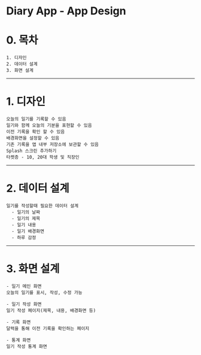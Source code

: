 Diary App - App Design
========

# 0. 목차
	1. 디자인
	2. 데이터 설계
	3. 화면 설계

***
# 1. 디자인
	오늘의 일기를 기록할 수 있음
    일기와 함께 오늘의 기분을 표현할 수 있음
    이전 기록을 확인 할 수 있음
    배경화면을 설정할 수 있음
    기존 기록을 앱 내부 저장소에 보관할 수 있음
    Splash 스크린 추가하기
    타켓층 - 10, 20대 학생 및 직장인

***
# 2. 데이터 설계
	일기를 작성할때 필요한 데이터 설계
      - 일기의 날짜
      - 일기의 제목
      - 일기 내용
      - 일기 배경화면
      - 하루 감정

***
# 3. 화면 설계
	- 일기 메인 화면
	오늘의 일기를 표시, 작성, 수정 가능
    
	- 일기 작성 화면
	일기 작성 페이지(제목, 내용, 배경화면 등)
    
	- 기록 화면
	달력을 통해 이전 기록을 확인하는 페이지
    
	- 통계 화면
	일기 작성 통계 화면

